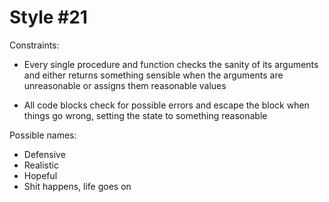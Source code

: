Style #21
==============================

Constraints:

- Every single procedure and function checks the sanity of its
  arguments and either returns something sensible when the arguments
  are unreasonable or assigns them reasonable values

- All code blocks check for possible errors and escape the block
  when things go wrong, setting the state to something reasonable

Possible names:

- Defensive
- Realistic
- Hopeful
- Shit happens, life goes on
